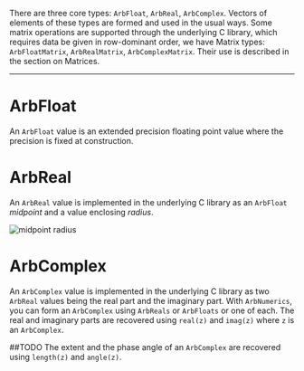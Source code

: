 There are three core types: `ArbFloat`, `ArbReal`, `ArbComplex`.  Vectors of elements of these types are formed and used in the usual ways. Some matrix operations are supported through the underlying C library, which requires data be given in row-dominant order, we have Matrix types: `ArbFloatMatrix`, `ArbRealMatrix`, `ArbComplexMatrix`.  Their use is described in the section on Matrices.

----

# ArbFloat

An `ArbFloat` value is an extended precision floating point value where the precision is fixed at construction.

# ArbReal

An `ArbReal` value is implemented in the underlying C library as an `ArbFloat` _midpoint_ and a value enclosing _radius_.


![midpoint radius](https://jeffreysarnoff.github.io/ArbNumerics.jl/dev/assets/midpointradius.jpg)



# ArbComplex

An `ArbComplex` value is implemented in the underlying C library as two `ArbReal` values being the real part and the imaginary part.
With `ArbNumerics`, you can form an `ArbComplex` using `ArbReals` or `ArbFloats` or one of each.  The real and imaginary parts are recovered using `real(z)` and `imag(z)` where `z` is an `ArbComplex`.

##TODO
The extent and the phase angle of an `ArbComplex` are recovered using `length(z)` and `angle(z)`.
